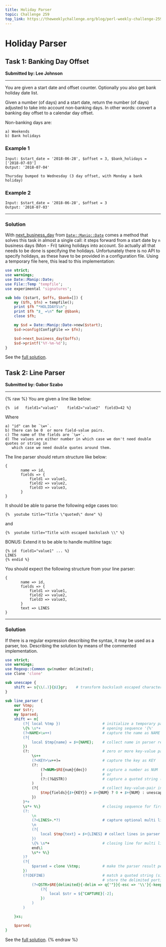```yaml
---
title: Holiday Parser
topic: Challenge 259
top_link: https://theweeklychallenge.org/blog/perl-weekly-challenge-259
---
```

# Holiday Parser

## Task 1: Banking Day Offset
**Submitted by: Lee Johnson**

---
You are given a start date and offset counter. Optionally you also get bank holiday date list.

Given a number (of days) and a start date, return the number (of days) adjusted to take into account non-banking days. In other words: convert a banking day offset to a calendar day offset.

Non-banking days are:
```
a) Weekends
b) Bank holidays
```
### Example 1
```
Input: $start_date = '2018-06-28', $offset = 3, $bank_holidays = ['2018-07-03']
Output: '2018-07-04'

Thursday bumped to Wednesday (3 day offset, with Monday a bank holiday)
```
### Example 2
```
Input: $start_date = '2018-06-28', $offset = 3
Output: '2018-07-03'
```
---
### Solution
With [next_business_day](https://metacpan.org/pod/Date::Manip::Date#next_business_day) from [`Date::Manip::Date`](https://metacpan.org/pod/Date::Manip) comes a method that solves this task in almost a single call: it steps forward from a start date by `n` business days (Mon - Fri) taking holidays into account.
So actually all that needs to be done is specifying the holidays.
Unfortunately there is no API to specify holidays, as these have to be provided in a configuration file.
Using a temporary file here, this lead to this implementation:
```perl
use strict;
use warnings;
use Date::Manip::Date;
use File::Temp 'tempfile';
use experimental 'signatures';

sub bdo ($start, $offs, $bank=[]) {
    my ($fh, $fn) = tempfile();
    print $fh "*HOLIDAYS\n";
    print $fh "$_ =\n" for @$bank;
    close $fh;

    my $sd = Date::Manip::Date->new($start);
    $sd->config(ConfigFile => $fn);

    $sd->next_business_day($offs);
    $sd->printf('%Y-%m-%d');
}
```
See the [full solution](https://github.com/manwar/perlweeklychallenge-club/blob/master/challenge-259/jo-37/perl/ch-1.pl).

## Task 2: Line Parser
**Submitted by: Gabor Szabo**

---
{% raw %}
You are given a line like below:


```
{%  id   field1="value1"    field2="value2"  field3=42 %}
```
Where
```
a) "id" can be `\w+`.
b) There can be 0  or more field-value pairs.
c) The name of the fields are `\w+`.
d) The values are either number in which case we don't need double quotes or string in
   which case we need double quotes around them.
```
The line parser should return structure like below:
```
{
       name => id,
       fields => {
           field1 => value1,
           field2 => value2,
           field3 => value3,
       }
}
```
It should be able to parse the following edge cases too:
```
{%  youtube title="Title \"quoted\" done" %}
```
and

```
{%  youtube title="Title with escaped backslash \\" %}
```
BONUS: Extend it to be able to handle multiline tags:
```
{% id  field1="value1" ... %}
LINES
{% endid %}
```
You should expect the following structure from your line parser:
```
{
       name => id,
       fields => {
           field1 => value1,
           field2 => value2,
           field3 => value3,
       }
       text => LINES
}
```
---
### Solution
If there is a regular expression describing the syntax, it may be used as a parser, too.
Describing the solution by means of the commented implementation.
```perl
use strict;
use warnings;
use Regexp::Common qw(number delimited);
use Clone 'clone'

sub unescape {
    shift =~ s{\\(.)}{$1}gr;    # transform backslash escaped characters to themselves
}

sub line_parser {
    our %tmp;
    our $str;
    my $parsed;
    shift =~ m{
        (?{ local %tmp })                   # initialize a temporary parser result
        \{% \s*+                            # opening sequence '{%'
        (?<NAME>\w++)                       # capture the name as NAME
        (?{
            local $tmp{name} = $+{NAME};    # collect name in parser result
        })
        (?:                                 # zero or more key-value pairs
            \s++
            (?<KEY>\w++)=                   # capture the key as KEY
            (?:
                (?<NUM>$RE{num}{dec})       # capture a number as NUM
                |                           # or
                (?:(?&QSTR))                # capture a quoted string (see below for side effect)
            )
            (?{                             # collect key-value-pair in parser result, num or string
                $tmp{fields}{$+{KEY}} = $+{NUM} ? 0 + $+{NUM} : unescape($str);
            })
        )*+
        \s*+ %\}                            # closing sequence for first line
        (?:
            \n
            (?<LINES>.*?)                   # capture optional multi lines
            \n
            (?{
                local $tmp{text} = $+{LINES} # collect lines in parser result
            })
            \{% \s*+                        # closing line for multi lines
            end\1
            \s*+ %\}
        )?
        (?{
            $parsed = clone \%tmp;          # make the parser result permanent on regex match
        })
        (?(DEFINE)                          # match a quoted string (single or double quoted and
                                            # store the delimited portion in $str
            (?<QSTR>$RE{delimited}{-delim => q{'"}}{-esc => '\\'}{-keep}
                (?{
                    local $str = ${^CAPTURE}[-2];
                })
            )
        )

    }xs;

    $parsed;
}
```
See the [full solution](https://github.com/manwar/perlweeklychallenge-club/blob/master/challenge-259/jo-37/perl/ch-2.pl).
{% endraw %}
